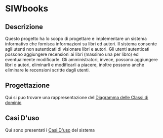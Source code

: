 # SIWbooks

## Descrizione
Questo progetto ha lo scopo di progettare e implementare un sistema informativo che fornisca informazioni su libri ed autori.
Il sistema consente agli utenti non autenticati di visionare libri e autori.
Gli utenti autenticati possono aggiungere recensioni ai libri (massimo una per libro) ed eventualmente modificarle.
Gli amministratori, invece, possono aggiungere libri o autori, eliminarli e modificarli a piacere, inoltre possono anche eliminare le recensioni scritte dagli utenti.

## Progettazione
Qui si puo trovare una rappresentazione del [Diagramma delle Classi di dominio](DCD_SIWbooks.pdf/)

## Casi D'uso
Qui sono presentati i [Casi D'uso](CasiUso_SIWbooks.pdf/) del sistema
